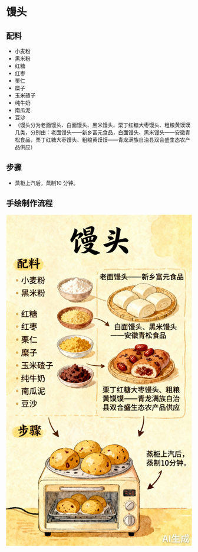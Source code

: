 # 馒头

## 配料

- 小麦粉
- 黑米粉
- 红糖
- 红枣
- 栗仁
- 糜子
- 玉米碴子
- 纯牛奶
- 南瓜泥
- 豆沙
- （馒头分为老面馒头、白面馒头、黑米馒头、栗丁红糖大枣馒头、粗粮黄馍馍几类，分别由：老面馒头——新乡富元食品，白面馒头、黑米馒头——安徽青松食品，栗丁红糖大枣馒头、粗粮黄馍馍——青龙满族自治县双合盛生态农产品供应）

## 步骤

- 蒸柜上汽后，蒸制10 分钟。


## 手绘制作流程

![手绘制作流程](../images/早餐/馒头.jpg)
